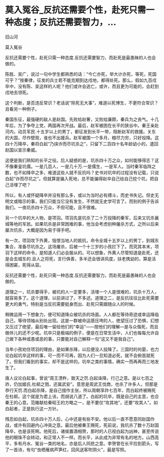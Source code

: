 # 莫入冤谷_反抗还需要个性，赴死只需一种态度；反抗还需要智力，...

旧山河

莫入冤谷

反抗还需要个性，赴死只需一种态度.反抗还需要智力，而赴死是最愚昧的人也会做的。

陈胜、吴广，说过一句中学生都熟悉的话：“今亡亦死，举大计亦死，等死，死国可乎？”按秦律，征发的兵士若不能克期到达戍地，都得处死。那么，假如九百戍卒中，没有陈、吴这样的人呢？他们或许会逃亡，或许，而且更为可能的，会赶到戍地去领死。

这个判断，是否违反常识？老话说“除死无大事”，难道以死博生，不更符合常识？且看另一种例子。

秦国东征，最强硬的敌人是赵国。先败给赵奢，又败给廉颇，秦兵为之丧气。十几年后，为了争夺上党，两国再次开战。最后，赵军被困在长平的狭谷中。秦王亲赴河内，动员军民.十五岁以上的男丁，都征发到长平一带，阻断赵军的救援。关东的大国，尽作壁观，谁也不出援兵。赵军被围一个多月，粮尽力穷，只好投降。这四十万降卒，秦将白起“乃挟诈而尽坑杀之”，只留下二百四十名年龄幼小的，遣回赵国以宣示秦威。

这便是我们熟知的长平之役。后人疑惑的是，坑杀四十万之众，如何能够得志？这不像秦皇坑儒。一是几百人，一是几十万.一是儒生，一是军人。当时秦军临阵之数，也不如降卒之多，难道这些人就不反抗吗？史书对坑卒的过程没有记载，只说白起“诈而尽坑之”。但就算是骗入死地，总不能骗得赵卒自己给自己挖个坑，把自己活埋了吧？

所以，有人或怀疑降卒并没有那么多，或以为当时必有搏斗，而史书失记。但史无明文或暗示的事，我们只能当它没有发生，不然就无史学可言了。而别的例子告诉我们，一夜坑杀四十万众，不但可能，且不很难。

另一个坑卒的大人物，是项羽。项羽先是坑杀了二十万投降的秦军，后来又坑杀襄城等地的军民。如果坑杀是非常困难的事，他当会考虑别种屠杀方式，之所以后来屡次坑杀，大概是因为易于得手吧。

有一次，项羽攻下外黄，恼恨当地人的抵抗，命令全城十五岁以上的男丁，到城东集合，准备尽坑杀之。这场屠杀，后被一个十三岁的小孩拦下了。而究其本末，项羽下这样的命令，是知道人们必会服从的。可以想象，外黄人尽管知道是赴死，还是会去城东的.且人之将死，言行俱善，多半还会很讲风度，扶老携幼的，算是活得困窘，死得从容。

反抗还需要个性，赴死只需一种态度.反抗还需要智力，而赴死是最愚昧的人也会做的。

道理之一，坑杀要得手，被坑的人一定要多，活埋一个人是很难的，坑杀十万人，就容易多了。这个道理，以前讲过了，不多述。道理之二，是反抗往往比赴死需要更大的勇气，特别是当反抗需要挺身而出、赴死只需跟随众人的时候。

稍微运用一下想象力，便可知道降众被坑杀的场面。人人都在等待奇迹或幸运降临自己，等待领袖从别处出现。这是一群被命运感压垮的人，绝望压过了恐惧，幻想又压过了绝望，最后唯一留给他们的“幸运”——按他们的理解—是与众偕死，而且做伴儿的还不少呢。坑卒只是极端的例子，便是在日常生活中，人们也每每允许自己做下各种或愚或恶的事，只要能对自己解释一句“这又不是我自己”。

当年小孩劝住项羽的理由，是如果杀降，以后便没人投降了。三国时的何晏，也力论白起坑卒这样的事，可一而不可再，因为人们一旦知道必死，就不会俯首就死了。但我们看到的事实，却不是这样的。坑卒之类的事情，确实一而再再而三地发生了。

唐人议论白起事，曾说“周王漂杵，致天之罚.白起诛降，行己之意。是以七百之祚，仍加姬氏.杜邮之戮，还属武安”。意思是周武王伐商，也杀了许多人，但那是恭行天罚.而白起杀降，是自己擅作主张，所以周朝享祚七百年，而白起终被赐死在杜邮。这个就是为君上讳，而胡说八道了。白起的坑卒，既是自己的主意，也合秦王的心意。范雎献给秦昭王的方略之一，是不要仅“攻其地”，还要“攻其人”。如白起者，正是执行这一方针。

残忍如白起，坑杀四十万人后，心中还是有些不安。他以后一直不愿意同赵国作战，或许有回避内心冲突之意。最后他被秦王赐死，死前说，我坑杀了数十万赵国降卒，也是该死啊。他死后，诸侯置酒相贺，那时的人已视白起为凶神，甚至传说他的眼珠不会转动，和正常人不一样。而长平，从此成为非常有名的地方。山西高平，多有丹水、冤谷一类的地名，亦是后人同悲之意。李贺曾在长平捡到箭头，写了一首诗，有句“虫栖雁病芦笋红，回风送客吹阴火”，最是写照。